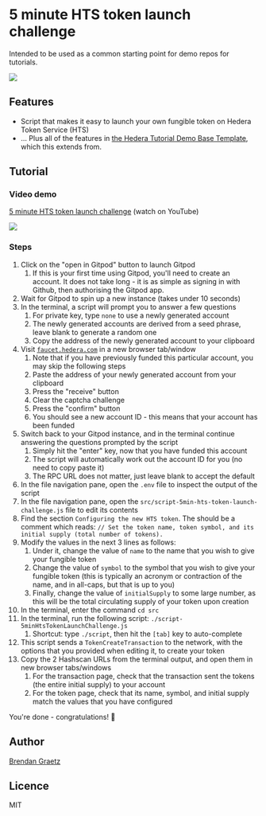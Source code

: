 # 5 minute HTS token launch challenge

Intended to be used as a common starting point for demo repos for tutorials.

<a href="https://gitpod.io/?autostart=true&editor=code&workspaceClass=g1-standard#https://github.com/hedera-dev/five-minute-token-launch-challenge" target="_blank" rel="noreferrer">
  <img src="./img/gitpod-open-button.svg" />
</a>

## Features

- Script that makes it easy to launch your own fungible token on Hedera Token Service (HTS)
- ... Plus all of the features in [the Hedera Tutorial Demo Base Template](https://github.com/hedera-dev/hedera-tutorial-demo-base-template), which this extends from.

## Tutorial

### Video demo

[5 minute HTS token launch challenge](https://www.youtube.com/watch?v=hDQXV87FeG8&list=PLjyCRcs63y83i7c9A4UJxP8BYcTgpjqTJ) (watch on YouTube)

[![](https://img.youtube.com/vi/hDQXV87FeG8/maxresdefault.jpg)](https://www.youtube.com/watch?v=hDQXV87FeG8&list=PLjyCRcs63y83i7c9A4UJxP8BYcTgpjqTJ)

### Steps

1. Click on the "open in Gitpod" button to launch Gitpod
   1. If this is your first time using Gitpod,
      you'll need to create an account.
      It does not take long - it is as simple as signing in with Github,
      then authorising the Gitpod app.
1. Wait for Gitpod to spin up a new instance (takes under 10 seconds)
1. In the terminal, a script will prompt you to answer a few questions
   1. For private key, type `none` to use a newly generated account
   1. The newly generated accounts are derived from a seed phrase, leave blank to generate a random one
   1. Copy the address of the newly generated account to your clipboard
1. Visit [`faucet.hedera.com`](https://faucet.hedera.com/) in a new browser tab/window
   1. Note that if you have previously funded this particular account,
      you may skip the following steps
   1. Paste the address of your newly generated account from your clipboard
   1. Press the "receive" button
   1. Clear the captcha challenge
   1. Press the "confirm" button
   1. You should see a new account ID - this means that your account has been funded
1. Switch back to your Gitpod instance, and in the terminal continue answering the questions prompted by the script
   1. Simply hit the "enter" key, now that you have funded this account
   1. The script will automatically work out the account ID for you (no need to copy paste it)
   1. The RPC URL does not matter, just leave blank to accept the default
1. In the file navigation pane, open the `.env` file to inspect the output of the script
1. In the file navigation pane, open the `src/script-5min-hts-token-launch-challenge.js` file to edit its contents
  1. Find the section `Configuring the new HTS token`.
     The should be a comment which reads:
     `// Set the token name, token symbol, and its initial supply (total number of tokens).`
  1. Modify the values in the next 3 lines as follows:
     1. Under it, change the value of `name` to the name that you
        wish to give your fungible token
     1. Change the value of `symbol` to the symbol that you wish to
        give your fungible token (this is typically an acronym or contraction of the name,
        and in all-caps, but that is up to you)
     1. Finally, change the value of `initialSupply` to some large number,
        as this will be the total circulating supply of your token upon creation
1. In the terminal, enter the command `cd src`
1. In the terminal, run the following script: `./script-5minHtsTokenLaunchChallenge.js`
   1. Shortcut: type `./script`, then hit the `[tab]` key to auto-complete
1. This script sends a `TokenCreateTransaction` to the network, with the options that you provided when editing it, to create your token
1. Copy the 2 Hashscan URLs from the terminal output, and open them in new browser tabs/windows
   1. For the transaction page, check that the transaction sent the tokens (the entire initial supply) to your account
   1. For the token page, check that its name, symbol, and initial supply match the values that you have configured

You're done - congratulations! 🎉

## Author

[Brendan Graetz](https://blog.bguiz.com/)

## Licence

MIT
